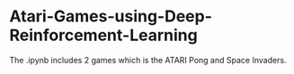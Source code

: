 # Atari-Games-using-Deep-Reinforcement-Learning

The .ipynb includes 2 games which is the ATARI Pong and Space Invaders. 
